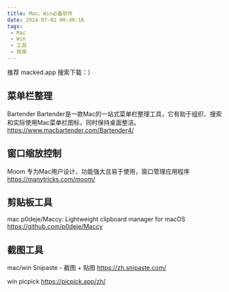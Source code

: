 ```yaml
---
title: Mac、Win必备软件
date: 2024-07-02 00:40:16
tags:
 - Mac
 - Win
 - 工具
 - 效率
---
```


推荐 macked.app 搜索下载：）

## 菜单栏整理

Bartender Bartender是一款Mac的一站式菜单栏整理工具，它有助于组织、搜索和实际使用Mac菜单栏图标，同时保持桌面整洁。  https://www.macbartender.com/Bartender4/


## 窗口缩放控制

Moom 专为Mac用户设计，功能强大且易于使用，窗口管理应用程序  https://manytricks.com/moom/  

## 剪贴板工具

mac p0deje/Maccy: Lightweight clipboard manager for macOS https://github.com/p0deje/Maccy  

## 截图工具

mac/win Snipaste - 截图 + 贴图 https://zh.snipaste.com/  

win picpick https://picpick.app/zh/  
